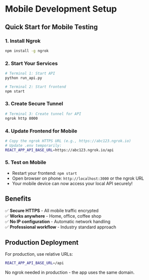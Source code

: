 # Mobile Development Setup

## Quick Start for Mobile Testing

### 1. Install Ngrok
```bash
npm install -g ngrok
```

### 2. Start Your Services
```bash
# Terminal 1: Start API
python run_api.py

# Terminal 2: Start frontend  
npm start
```

### 3. Create Secure Tunnel
```bash
# Terminal 3: Create tunnel for API
ngrok http 8000
```

### 4. Update Frontend for Mobile
```bash
# Copy the ngrok HTTPS URL (e.g., https://abc123.ngrok.io)
# Update .env temporarily:
REACT_APP_API_BASE_URL=https://abc123.ngrok.io/api
```

### 5. Test on Mobile
- Restart your frontend: `npm start`
- Open browser on phone: `http://localhost:3000` or the ngrok URL
- Your mobile device can now access your local API securely!

## Benefits

✅ **Secure HTTPS** - All mobile traffic encrypted  
✅ **Works anywhere** - Home, office, coffee shop  
✅ **No IP configuration** - Automatic network handling  
✅ **Professional workflow** - Industry standard approach  

## Production Deployment

For production, use relative URLs:
```bash
REACT_APP_API_BASE_URL=/api
```

No ngrok needed in production - the app uses the same domain.
